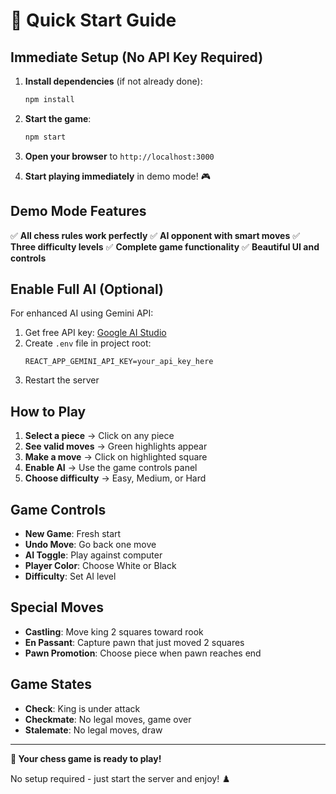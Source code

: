 # 🚀 Quick Start Guide

## **Immediate Setup (No API Key Required)**

1. **Install dependencies** (if not already done):
   ```bash
   npm install
   ```

2. **Start the game**:
   ```bash
   npm start
   ```

3. **Open your browser** to `http://localhost:3000`

4. **Start playing immediately** in demo mode! 🎮

## **Demo Mode Features**

✅ **All chess rules work perfectly**
✅ **AI opponent with smart moves**
✅ **Three difficulty levels**
✅ **Complete game functionality**
✅ **Beautiful UI and controls**

## **Enable Full AI (Optional)**

For enhanced AI using Gemini API:

1. Get free API key: [Google AI Studio](https://makersuite.google.com/app/apikey)
2. Create `.env` file in project root:
   ```
   REACT_APP_GEMINI_API_KEY=your_api_key_here
   ```
3. Restart the server

## **How to Play**

1. **Select a piece** → Click on any piece
2. **See valid moves** → Green highlights appear
3. **Make a move** → Click on highlighted square
4. **Enable AI** → Use the game controls panel
5. **Choose difficulty** → Easy, Medium, or Hard

## **Game Controls**

- **New Game**: Fresh start
- **Undo Move**: Go back one move
- **AI Toggle**: Play against computer
- **Player Color**: Choose White or Black
- **Difficulty**: Set AI level

## **Special Moves**

- **Castling**: Move king 2 squares toward rook
- **En Passant**: Capture pawn that just moved 2 squares
- **Pawn Promotion**: Choose piece when pawn reaches end

## **Game States**

- **Check**: King is under attack
- **Checkmate**: No legal moves, game over
- **Stalemate**: No legal moves, draw

---

**🎉 Your chess game is ready to play!** 

No setup required - just start the server and enjoy! ♟️ 
